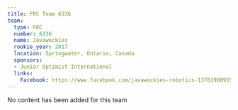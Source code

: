 ```yaml
---
title: FRC Team 6336
team:
  type: FRC
  number: 6336
  name: Javawockies
  rookie_year: 2017
  location: Springwater, Ontario, Canada
  sponsors:
  - Junior Optimist International
  links:
    Facebook: https://www.facebook.com/javawockies-robotics-1378190895554976
---
```


No content has been added for this team